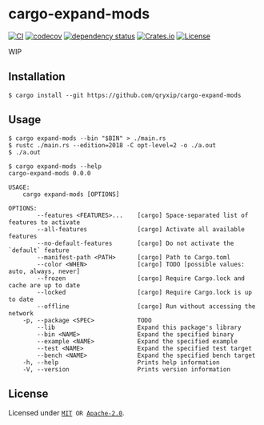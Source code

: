 # cargo-expand-mods

[![CI](https://github.com/qryxip/cargo-expand-mods/workflows/CI/badge.svg)](https://github.com/qryxip/cargo-expand-mods/actions?workflow=CI)
[![codecov](https://codecov.io/gh/qryxip/cargo-expand-mods/branch/master/graph/badge.svg)](https://codecov.io/gh/qryxip/cargo-expand-mods/branch/master)
[![dependency status](https://deps.rs/repo/github/qryxip/cargo-expand-mods/status.svg)](https://deps.rs/repo/github/qryxip/cargo-expand-mods)
[![Crates.io](https://img.shields.io/badge/crates.io-not%20yet-inactive)](https://crates.io)
[![License](https://img.shields.io/badge/license-MIT%20OR%20Apache--2.0-informational)](https://crates.io)

WIP

## Installation

```console
$ cargo install --git https://github.com/qryxip/cargo-expand-mods
```

## Usage

```console
$ cargo expand-mods --bin "$BIN" > ./main.rs
$ rustc ./main.rs --edition=2018 -C opt-level=2 -o ./a.out
$ ./a.out
```

```console
$ cargo expand-mods --help
cargo-expand-mods 0.0.0

USAGE:
    cargo expand-mods [OPTIONS]

OPTIONS:
        --features <FEATURES>...    [cargo] Space-separated list of features to activate
        --all-features              [cargo] Activate all available features
        --no-default-features       [cargo] Do not activate the `default` feature
        --manifest-path <PATH>      [cargo] Path to Cargo.toml
        --color <WHEN>              [cargo] TODO [possible values: auto, always, never]
        --frozen                    [cargo] Require Cargo.lock and cache are up to date
        --locked                    [cargo] Require Cargo.lock is up to date
        --offline                   [cargo] Run without accessing the network
    -p, --package <SPEC>            TODO
        --lib                       Expand this package's library
        --bin <NAME>                Expand the specified binary
        --example <NAME>            Expand the specified example
        --test <NAME>               Expand the specified test target
        --bench <NAME>              Expand the specified bench target
    -h, --help                      Prints help information
    -V, --version                   Prints version information
```

## License

Licensed under <code>[MIT](https://opensource.org/licenses/MIT) OR [Apache-2.0](http://www.apache.org/licenses/LICENSE-2.0)</code>.
